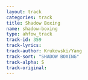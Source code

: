 ```yaml
---
layout: track
categories: track
title: Shadow Boxing
name: shadow-boxing
type: ahfow_track
track-id: 359
track-lyrics: 
track-author: Krukowski/Yang
track-sort: "SHADOW BOXING"
track-alpha: S
track-original: 
---
```

